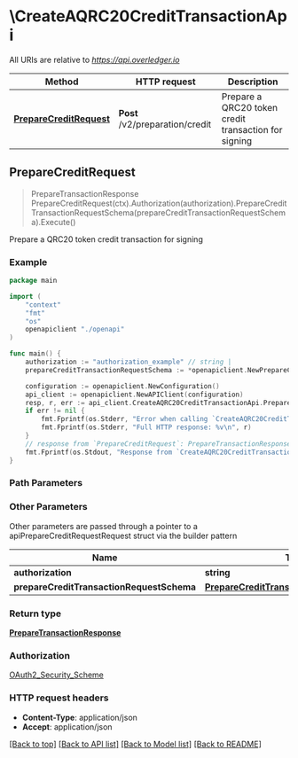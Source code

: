 # \CreateAQRC20CreditTransactionApi

All URIs are relative to *https://api.overledger.io*

Method | HTTP request | Description
------------- | ------------- | -------------
[**PrepareCreditRequest**](CreateAQRC20CreditTransactionApi.md#PrepareCreditRequest) | **Post** /v2/preparation/credit | Prepare a QRC20 token credit transaction for signing



## PrepareCreditRequest

> PrepareTransactionResponse PrepareCreditRequest(ctx).Authorization(authorization).PrepareCreditTransactionRequestSchema(prepareCreditTransactionRequestSchema).Execute()

Prepare a QRC20 token credit transaction for signing



### Example

```go
package main

import (
    "context"
    "fmt"
    "os"
    openapiclient "./openapi"
)

func main() {
    authorization := "authorization_example" // string | 
    prepareCreditTransactionRequestSchema := *openapiclient.NewPrepareCreditTransactionRequestSchema() // PrepareCreditTransactionRequestSchema | 

    configuration := openapiclient.NewConfiguration()
    api_client := openapiclient.NewAPIClient(configuration)
    resp, r, err := api_client.CreateAQRC20CreditTransactionApi.PrepareCreditRequest(context.Background()).Authorization(authorization).PrepareCreditTransactionRequestSchema(prepareCreditTransactionRequestSchema).Execute()
    if err != nil {
        fmt.Fprintf(os.Stderr, "Error when calling `CreateAQRC20CreditTransactionApi.PrepareCreditRequest``: %v\n", err)
        fmt.Fprintf(os.Stderr, "Full HTTP response: %v\n", r)
    }
    // response from `PrepareCreditRequest`: PrepareTransactionResponse
    fmt.Fprintf(os.Stdout, "Response from `CreateAQRC20CreditTransactionApi.PrepareCreditRequest`: %v\n", resp)
}
```

### Path Parameters



### Other Parameters

Other parameters are passed through a pointer to a apiPrepareCreditRequestRequest struct via the builder pattern


Name | Type | Description  | Notes
------------- | ------------- | ------------- | -------------
 **authorization** | **string** |  | 
 **prepareCreditTransactionRequestSchema** | [**PrepareCreditTransactionRequestSchema**](PrepareCreditTransactionRequestSchema.md) |  | 

### Return type

[**PrepareTransactionResponse**](PrepareTransactionResponse.md)

### Authorization

[OAuth2_Security_Scheme](../README.md#OAuth2_Security_Scheme)

### HTTP request headers

- **Content-Type**: application/json
- **Accept**: application/json

[[Back to top]](#) [[Back to API list]](../README.md#documentation-for-api-endpoints)
[[Back to Model list]](../README.md#documentation-for-models)
[[Back to README]](../README.md)

